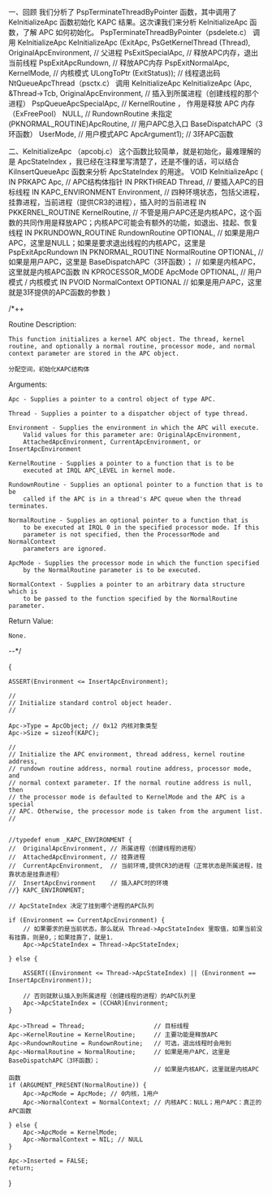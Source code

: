 一、回顾
我们分析了 PspTerminateThreadByPointer 函数，其中调用了 KeInitializeApc 函数初始化 KAPC 结果。这次课我们来分析 KeInitializeApc 函数，了解 APC 如何初始化。
PspTerminateThreadByPointer（psdelete.c） 调用 KeInitializeApc
KeInitializeApc (ExitApc,
                 PsGetKernelThread (Thread),
                 OriginalApcEnvironment,		// 父进程
                 PsExitSpecialApc,				// 释放APC内存，退出当前线程
                 PspExitApcRundown,				// 释放APC内存
                 PspExitNormalApc,				
                 KernelMode,					// 内核模式
                 ULongToPtr (ExitStatus));		// 线程退出码
NtQueueApcThread（psctx.c） 调用 KeInitializeApc
KeInitializeApc (Apc,
    &Thread->Tcb,
    OriginalApcEnvironment,			// 插入到所属进程（创建线程的那个进程）
    PspQueueApcSpecialApc,			// KernelRoutine ， 作用是释放 APC 内存（ExFreePool）
    NULL,							// RundownRoutine 未指定
    (PKNORMAL_ROUTINE)ApcRoutine,	// 用户APC总入口 BaseDispatchAPC（3环函数）
    UserMode,						// 用户模式APC
    ApcArgument1);					// 3环APC函数

二、KeInitializeApc （apcobj.c）
这个函数比较简单，就是初始化，最难理解的是 ApcStateIndex ，我已经在注释里写清楚了，还是不懂的话，可以结合 KiInsertQueueApc 函数来分析 ApcStateIndex 的用途。
VOID
KeInitializeApc (
    IN PRKAPC Apc,									// APC结构体指针
    IN PRKTHREAD Thread,							// 要插入APC的目标线程
    IN KAPC_ENVIRONMENT Environment,				// 四种环境状态，包括父进程，挂靠进程，当前进程（提供CR3的进程），插入时的当前进程
    IN PKKERNEL_ROUTINE KernelRoutine,				// 不管是用户APC还是内核APC，这个函数的共同作用是释放APC；内核APC可能会有额外的功能，如退出、挂起、恢复线程
    IN PKRUNDOWN_ROUTINE RundownRoutine OPTIONAL,	// 如果是用户APC，这里是NULL；如果是要求退出线程的内核APC，这里是 PspExitApcRundown
    IN PKNORMAL_ROUTINE NormalRoutine OPTIONAL,		// 如果是用户APC，这里是 BaseDispatchAPC（3环函数）；
													// 如果是内核APC，这里就是内核APC函数
    IN KPROCESSOR_MODE ApcMode OPTIONAL,			// 用户模式 / 内核模式
    IN PVOID NormalContext OPTIONAL					// 如果是用户APC，这里就是3环提供的APC函数的参数
    )

/*++

Routine Description:

    This function initializes a kernel APC object. The thread, kernel
    routine, and optionally a normal routine, processor mode, and normal
    context parameter are stored in the APC object.

	分配空间，初始化KAPC结构体

Arguments:

    Apc - Supplies a pointer to a control object of type APC.

    Thread - Supplies a pointer to a dispatcher object of type thread.

    Environment - Supplies the environment in which the APC will execute.
        Valid values for this parameter are: OriginalApcEnvironment,
        AttachedApcEnvironment, CurrentApcEnvironment, or InsertApcEnvironment

    KernelRoutine - Supplies a pointer to a function that is to be
        executed at IRQL APC_LEVEL in kernel mode.

    RundownRoutine - Supplies an optional pointer to a function that is to be
        called if the APC is in a thread's APC queue when the thread terminates.

    NormalRoutine - Supplies an optional pointer to a function that is
        to be executed at IRQL 0 in the specified processor mode. If this
        parameter is not specified, then the ProcessorMode and NormalContext
        parameters are ignored.

    ApcMode - Supplies the processor mode in which the function specified
        by the NormalRoutine parameter is to be executed.

    NormalContext - Supplies a pointer to an arbitrary data structure which is
        to be passed to the function specified by the NormalRoutine parameter.	

Return Value:

    None.

--*/

{

    ASSERT(Environment <= InsertApcEnvironment);

    //
    // Initialize standard control object header.
    //

    Apc->Type = ApcObject; // 0x12 内核对象类型
    Apc->Size = sizeof(KAPC);

    //
    // Initialize the APC environment, thread address, kernel routine address,
    // rundown routine address, normal routine address, processor mode, and
    // normal context parameter. If the normal routine address is null, then
    // the processor mode is defaulted to KernelMode and the APC is a special
    // APC. Otherwise, the processor mode is taken from the argument list.
    //

	
	//typedef enum _KAPC_ENVIRONMENT {
	//	OriginalApcEnvironment, // 所属进程（创建线程的进程）
	//	AttachedApcEnvironment, // 挂靠进程
	//	CurrentApcEnvironment,	// 当前环境,提供CR3的进程（正常状态是所属进程，挂靠状态是挂靠进程）
	//	InsertApcEnvironment	// 插入APC时的环境
	//} KAPC_ENVIRONMENT;

	// ApcStateIndex 决定了挂到哪个进程的APC队列

    if (Environment == CurrentApcEnvironment) {
		// 如果要求的是当前状态，那么就从 Thread->ApcStateIndex 里取值，如果当前没有挂靠，则是0,；如果挂靠了，就是1.
        Apc->ApcStateIndex = Thread->ApcStateIndex;

    } else {
		
        ASSERT((Environment <= Thread->ApcStateIndex) || (Environment == InsertApcEnvironment));

		// 否则就默认插入到所属进程（创建线程的进程）的APC队列里
        Apc->ApcStateIndex = (CCHAR)Environment;
    }

    Apc->Thread = Thread;					// 目标线程
    Apc->KernelRoutine = KernelRoutine;		// 主要功能是释放APC
    Apc->RundownRoutine = RundownRoutine;	// 可选，退出线程时会用到
    Apc->NormalRoutine = NormalRoutine;		// 如果是用户APC，这里是 BaseDispatchAPC（3环函数）；
											// 如果是内核APC，这里就是内核APC函数
    if (ARGUMENT_PRESENT(NormalRoutine)) {
        Apc->ApcMode = ApcMode; // 0内核，1用户
        Apc->NormalContext = NormalContext; // 内核APC：NULL；用户APC：真正的APC函数

    } else {
        Apc->ApcMode = KernelMode;
        Apc->NormalContext = NIL; // NULL
    }

    Apc->Inserted = FALSE;
    return;
}

